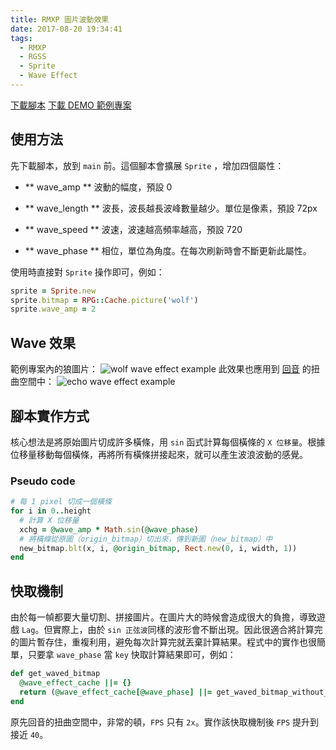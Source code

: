 ```yaml
---
title: RMXP 圖片波動效果
date: 2017-08-20 19:34:41
tags:
  - RMXP
  - RGSS
  - Sprite
  - Wave Effect
---
```

<a href="/blog/RM/rmxp_wave_effect.rb" target="_blank">下載腳本</a>
<a href="/blog/RM/rmxp_wave_effect.rar" target="_blank">下載 DEMO 範例專案</a>

## 使用方法

先下載腳本，放到 `main` 前。這個腳本會擴展 `Sprite` ，增加四個屬性：

- ** wave_amp **
  波動的幅度，預設 0

- ** wave_length **
  波長，波長越長波峰數量越少。單位是像素，預設 72px

- ** wave_speed **
  波速，波速越高頻率越高，預設 720

- ** wave_phase **
  相位，單位為角度。在每次刷新時會不斷更新此屬性。

使用時直接對 `Sprite` 操作即可，例如：
```rb
sprite = Sprite.new
sprite.bitmap = RPG::Cache.picture('wolf')
sprite.wave_amp = 2
```

## Wave 效果

範例專案內的狼圖片：
![wolf wave effect example](/blog/RM/rmxp_wave_effect_wolf.gif)
此效果也應用到 [回音](https://www.facebook.com/Echo2010.ourvoice/) 的扭曲空間中：
![echo wave effect example](/blog/RM/rmxp_wave_effect_echo.gif)


## 腳本實作方式

核心想法是將原始圖片切成許多橫條，用 `sin` 函式計算每個橫條的 `X 位移量`。根據位移量移動每個橫條，再將所有橫條拼接起來，就可以產生波浪波動的感覺。
### Pseudo code
```rb
# 每 1 pixel 切成一個橫條
for i in 0..height
  # 計算 X 位移量
  xchg = @wave_amp * Math.sin(@wave_phase)
  # 將橫條從原圖（origin_bitmap）切出來，傳到新圖（new_bitmap）中
  new_bitmap.blt(x, i, @origin_bitmap, Rect.new(0, i, width, 1))
end
```

## 快取機制

由於每一幀都要大量切割、拼接圖片。在圖片大的時候會造成很大的負擔，導致遊戲 `Lag`。但實際上，由於 `sin 正弦波`同樣的波形會不斷出現。因此很適合將計算完的圖片暫存住，重複利用，避免每次計算完就丟棄計算結果。程式中的實作也很簡單，只要拿 `wave_phase` 當 `key` 快取計算結果即可，例如：
```rb
def get_waved_bitmap
  @wave_effect_cache ||= {}
  return (@wave_effect_cache[@wave_phase] ||= get_waved_bitmap_without_cache)
end
```

原先回音的扭曲空間中，非常的頓，`FPS` 只有 `2x`。實作該快取機制後 `FPS` 提升到接近 `40`。






